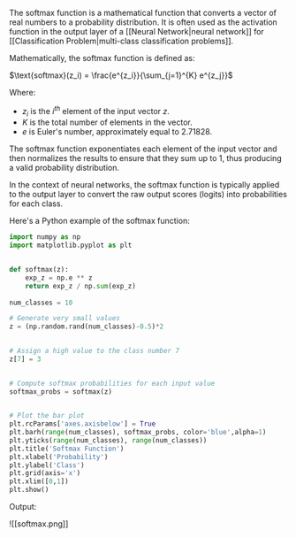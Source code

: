 The softmax function is a mathematical function that converts a vector of real numbers to a probability distribution. It is often used as the activation function in the output layer of a [[Neural Network|neural network]] for [[Classification Problem|multi-class classification problems]].

Mathematically, the softmax function is defined as:

$\text{softmax}(z_i) = \frac{e^{z_i}}{\sum_{j=1}^{K} e^{z_j}}$

Where:
- $z_i$ is the $i^{th}$ element of the input vector $z$.
- $K$ is the total number of elements in the vector.
- $e$ is Euler's number, approximately equal to 2.71828.

The softmax function exponentiates each element of the input vector and then normalizes the results to ensure that they sum up to 1, thus producing a valid probability distribution.

In the context of neural networks, the softmax function is typically applied to the output layer to convert the raw output scores (logits) into probabilities for each class.

Here's a Python example of the softmax function:
```python
import numpy as np
import matplotlib.pyplot as plt

  
def softmax(z):
    exp_z = np.e ** z
    return exp_z / np.sum(exp_z)
  
num_classes = 10

# Generate very small values
z = (np.random.rand(num_classes)-0.5)*2

  
# Assign a high value to the class number 7
z[7] = 3

  
# Compute softmax probabilities for each input value
softmax_probs = softmax(z)

  
# Plot the bar plot
plt.rcParams['axes.axisbelow'] = True
plt.barh(range(num_classes), softmax_probs, color='blue',alpha=1)
plt.yticks(range(num_classes), range(num_classes))
plt.title('Softmax Function')
plt.xlabel('Probability')
plt.ylabel('Class')
plt.grid(axis='x')
plt.xlim([0,1])
plt.show()
```

Output:

![[softmax.png]]